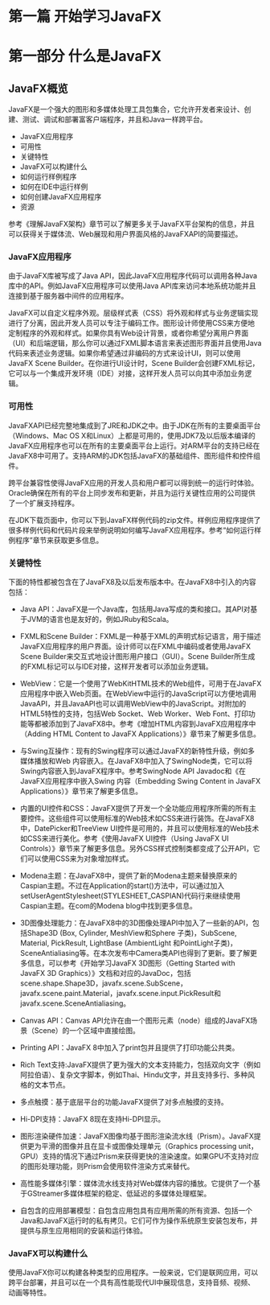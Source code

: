 # 第一篇 开始学习JavaFX

# 第一部分 什么是JavaFX
## JavaFX概览
JavaFX是一个强大的图形和多媒体处理工具包集合，它允许开发者来设计、创建、测试、调试和部署富客户端程序，并且和Java一样跨平台。

- JavaFX应用程序
- 可用性
- 关键特性
- JavaFX可以构建什么
- 如何运行样例程序
- 如何在IDE中运行样例
- 如何创建JavaFX应用程序
- 资源

参考《理解JavaFX架构》章节可以了解更多关于JavaFX平台架构的信息，并且可以获得关于媒体流、Web展现和用户界面风格的JavaFXAPI的简要描述。

### JavaFX应用程序
由于JavaFX库被写成了Java API，因此JavaFX应用程序代码可以调用各种Java库中的API。例如JavaFX应用程序可以使用Java API库来访问本地系统功能并且连接到基于服务器中间件的应用程序。

JavaFX可以自定义程序外观。层级样式表（CSS）将外观和样式与业务逻辑实现进行了分离，因此开发人员可以专注于编码工作。图形设计师使用CSS来方便地定制程序的外观和样式。如果你具有Web设计背景，或者你希望分离用户界面（UI）和后端逻辑，那么你可以通过FXML脚本语言来表述图形界面并且使用Java代码来表述业务逻辑。如果你希望通过非编码的方式来设计UI，则可以使用JavaFX Scene Builder。在你进行UI设计时，Scene Builder会创建FXML标记，它可以与一个集成开发环境（IDE）对接，这样开发人员可以向其中添加业务逻辑。


### 可用性
JavaFXAPI已经完整地集成到了JRE和JDK之中。由于JDK在所有的主要桌面平台（Windows、Mac OS X和Linux）上都是可用的，使用JDK7及以后版本编译的JavaFX应用程序也可以在所有的主要桌面平台上运行。对ARM平台的支持已经在JavaFX8中可用了。支持ARM的JDK包括JavaFX的基础组件、图形组件和控件组件。

跨平台兼容性使得JavaFX应用的开发人员和用户都可以得到统一的运行时体验。Oracle确保在所有的平台上同步发布和更新，并且为运行关键性应用的公司提供了一个扩展支持程序。

在JDK下载页面中，你可以下到JavaFX样例代码的zip文件。样例应用程序提供了很多样例代码和代码片段来举例说明如何编写JavaFX应用程序。参考“如何运行样例程序”章节来获取更多信息。


### 关键特性
下面的特性都被包含在了JavaFX8及以后发布版本中。在JavaFX8中引入的内容包括：

- Java API：JavaFX是一个Java库，包括用Java写成的类和接口。其API对基于JVM的语言也是友好的，例如JRuby和Scala。

- FXML和Scene Builder：FXML是一种基于XML的声明式标记语言，用于描述JavaFX应用程序的用户界面。设计师可以在FXML中编码或者使用JavaFX Scene Builder来交互式地设计图形用户接口（GUI）。Scene Builder所生成的FXML标记可以与IDE对接，这样开发者可以添加业务逻辑。

- WebView：它是一个使用了WebKitHTML技术的Web组件，可用于在JavaFX应用程序中嵌入Web页面。在WebView中运行的JavaScript可以方便地调用JavaAPI，并且JavaAPI也可以调用WebView中的JavaScript。对附加的HTML5特性的支持，包括Web Socket、Web Worker、Web Font、打印功能等都被添加到了JavaFX8中。参考《增加HTML内容到JavaFX应用程序中（Adding HTML Content to JavaFX Applications）》章节来了解更多信息。

- 与Swing互操作：现有的Swing程序可以通过JavaFX的新特性升级，例如多媒体播放和Web 内容嵌入。在JavaFX8中加入了SwingNode类，它可以将Swing内容嵌入到JavaFX程序中。参考SwingNode API Javadoc和《在JavaFX应用程序中嵌入Swing 内容（Embedding Swing Content in JavaFX Applications）》章节来了解更多信息。

- 内置的UI控件和CSS：JavaFX提供了开发一个全功能应用程序所需的所有主要控件。这些组件可以使用标准的Web技术如CSS来进行装饰。在JavaFX8中，DatePicker和TreeView UI控件是可用的，并且可以使用标准的Web技术如CSS来进行美化。参考《使用JavaFX UI控件（Using JavaFX UI Controls）》章节来了解更多信息。另外CSS样式控制类都变成了公开API，它们可以使用CSS来为对象增加样式。

- Modena主题：在JavaFX8中，提供了新的Modena主题来替换原来的Caspian主题。不过在Application的start()方法中，可以通过加入setUserAgentStylesheet(STYLESHEET_CASPIAN)代码行来继续使用Caspian主题。在com的Modena blog中找到更多信息。

- 3D图像处理能力：在JavaFX8中的3D图像处理API中加入了一些新的API，包括Shape3D (Box, Cylinder, MeshView和Sphere 子类)，SubScene, Material, PickResult, LightBase (AmbientLight 和PointLight子类)，SceneAntialiasing等。在本次发布中Camera类API也得到了更新。要了解更多信息，可以参考《开始学习JavaFX 3D图形（Getting Started with JavaFX 3D Graphics）》文档和对应的JavaDoc，包括scene.shape.Shape3D，javafx.scene.SubScene，javafx.scene.paint.Material，javafx.scene.input.PickResult和javafx.scene.SceneAntialiasing。

- Canvas API：Canvas API允许在由一个图形元素（node）组成的JavaFX场景（Scene）的一个区域中直接绘图。

- Printing API：JavaFX 8中加入了print包并且提供了打印功能公共类。

- Rich Text支持:JavaFX提供了更为强大的文本支持能力，包括双向文字（例如阿拉伯语）、复杂文字脚本，例如Thai、Hindu文字，并且支持多行、多种风格的文本节点。

- 多点触摸：基于底层平台的功能JavaFX提供了对多点触摸的支持。

- Hi-DPI支持：JavaFX 8现在支持Hi-DPI显示。

- 图形渲染硬件加速：JavaFX图像均基于图形渲染流水线（Prism）。JavaFX提供更为平滑的图像并且在显卡或图像处理单元（Graphics processing unit，GPU）支持的情况下通过Prism来获得更快的渲染速度。如果GPU不支持对应的图形处理功能，则Prism会使用软件渲染方式来替代。

- 高性能多媒体引擎：媒体流水线支持对Web媒体内容的播放。它提供了一个基于GStreamer多媒体框架的稳定、低延迟的多媒体处理框架。

- 自包含的应用部署模型：自包含应用包具有应用所需的所有资源、包括一个Java和JavaFX运行时的私有拷贝。它们可作为操作系统原生安装包发布，并提供与原生应用相同的安装和运行体验。

### JavaFX可以构建什么

使用JavaFX你可以构建各种类型的应用程序。一般来说，它们是联网应用，可以跨平台部署，并且可以在一个具有高性能现代UI中展现信息，支持音频、视频、动画等特性。